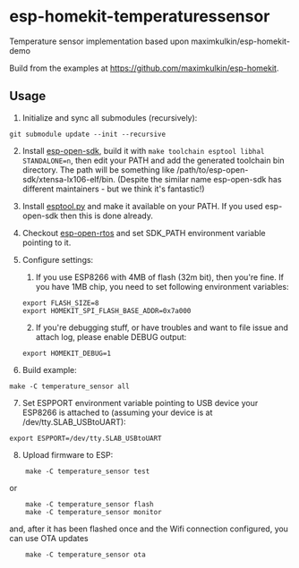 # esp-homekit-temperaturessensor
Temperature sensor implementation based upon maximkulkin/esp-homekit-demo

Build from the examples at https://github.com/maximkulkin/esp-homekit.

## Usage

1. Initialize and sync all submodules (recursively):
```shell
git submodule update --init --recursive
```
2. Install [esp-open-sdk](https://github.com/pfalcon/esp-open-sdk), build it with `make toolchain esptool libhal STANDALONE=n`, then edit your PATH and add the generated toolchain bin directory. The path will be something like /path/to/esp-open-sdk/xtensa-lx106-elf/bin. (Despite the similar name esp-open-sdk has different maintainers - but we think it's fantastic!)

3. Install [esptool.py](https://github.com/themadinventor/esptool) and make it available on your PATH. If you used esp-open-sdk then this is done already.
4. Checkout [esp-open-rtos](https://github.com/SuperHouse/esp-open-rtos) and set SDK_PATH environment variable pointing to it.
5. Configure settings:
    1. If you use ESP8266 with 4MB of flash (32m bit), then you're fine. If you have
1MB chip, you need to set following environment variables:
    ```shell
    export FLASH_SIZE=8
    export HOMEKIT_SPI_FLASH_BASE_ADDR=0x7a000
    ```
    2. If you're debugging stuff, or have troubles and want to file issue and attach log, please enable DEBUG output:
    ```shell
    export HOMEKIT_DEBUG=1
    ```
6. Build example:
```shell
make -C temperature_sensor all
```
7. Set ESPPORT environment variable pointing to USB device your ESP8266 is attached
   to (assuming your device is at /dev/tty.SLAB_USBtoUART):
```shell
export ESPPORT=/dev/tty.SLAB_USBtoUART
```
8. Upload firmware to ESP:
```shell
    make -C temperature_sensor test
```
  or
```shell
    make -C temperature_sensor flash
    make -C temperature_sensor monitor
```
  and, after it has been flashed once and the Wifi connection configured, you can use OTA updates
```shell
    make -C temperature_sensor ota

